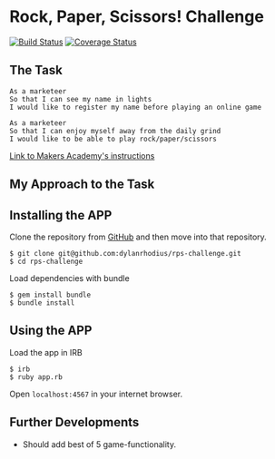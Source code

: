 # Rock, Paper, Scissors! Challenge

[![Build Status](https://travis-ci.org/dylanrhodius/rps-challenge.svg?branch=master)](https://travis-ci.org/dylanrhodius/rps-challenge) [![Coverage Status](https://coveralls.io/repos/github/dylanrhodius/rps-challenge/badge.svg?branch=master)](https://coveralls.io/github/dylanrhodius/rps-challenge?branch=master)

## The Task
```
As a marketeer
So that I can see my name in lights
I would like to register my name before playing an online game

As a marketeer
So that I can enjoy myself away from the daily grind
I would like to be able to play rock/paper/scissors
```
 [Link to Makers Academy's instructions](https://github.com/dylanrhodius/rps-challenge/blob/master/MA_Instructions.md)

## My Approach to the Task

## Installing the APP
Clone the repository from [GitHub](https://github.com/dylanrhodius/rps-challenge) and then move into that repository.

```
$ git clone git@github.com:dylanrhodius/rps-challenge.git
$ cd rps-challenge
```

Load dependencies with bundle
```
$ gem install bundle
$ bundle install
```

## Using the APP
Load the app in IRB
```
$ irb
$ ruby app.rb
```

Open `localhost:4567` in your internet browser.

## Further Developments
* Should add best of 5 game-functionality.
